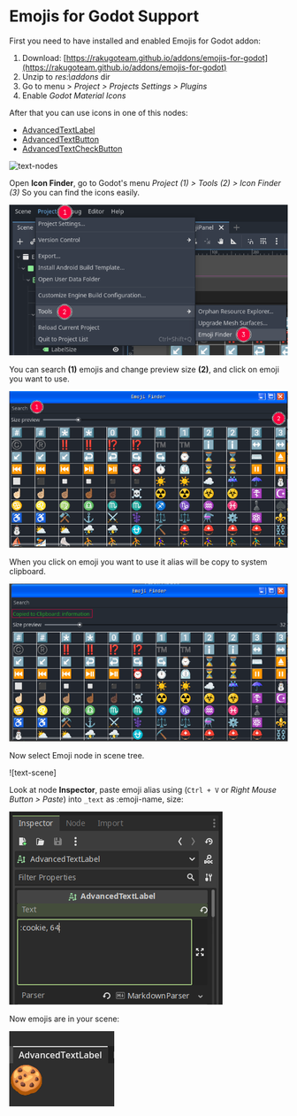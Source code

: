 # Emojis for Godot Support

First you need to have installed and enabled Emojis for Godot addon:

1. Download: [https://rakugoteam.github.io/addons/emojis-for-godot](https://rakugoteam.github.io/addons/emojis-for-godot)
2. Unzip to *res:\\addons* dir
3. Go to menu > *Project > Projects Settings > Plugins*
4. Enable *Godot Material Icons*

After that you can use icons in  one of this nodes:

- [AdvancedTextLabel][AdvancedTextLabel]
- [AdvancedTextButton][AdvancedTextButton]
- [AdvancedTextCheckButton][AdvancedTextCheckButton]

![text-nodes][text-nodes]

Open **Icon Finder**, go to Godot's menu
_Project (1) > Tools (2) > Icon Finder (3)_
So you can find the icons easily.

![emoji-finder-menu-screenshot][emoji-finder-menu-screenshot]

You can search **(1)** emojis and change preview size **(2)**,
and click on emoji you want to use.

![emoji-finder-screenshot][emoji-finder-screenshot]

When you click on emoji you want to use it alias will be copy to system clipboard.

![emoji-finder-copy][emoji-finder-copy]

Now select Emoji node in scene tree.

![text-scene]

Look at node **Inspector**, paste emoji alias using
(`Ctrl + V` or *Right Mouse Button > Paste*)
into `_text` as :emoji-name, size:

![text-inspector][text-inspector]

Now emojis are in your scene:

![addon-in-action][addon-in-action]

[addon-in-action]: assets/addon-in-action-emoji.png
[text-inspector]: assets/text-inspector-emoji.png
[text-nodes]: assets/icon-nodes.png
[emoji-scene]: assets/emoji-scene.png
[emoji-finder-copy]: assets/emoji-finder-copy.png
[emoji-finder-menu-screenshot]: assets/emoji-finder-menu.png
[emoji-finder-screenshot]: assets/emoji-finder.png
[AdvancedTextLabel]: AdvancedTextLabel.md
[AdvancedTextButton]: AdvancedTextButton.md
[AdvancedTextCheckButton]: AdvancedTextCheckButton.md

